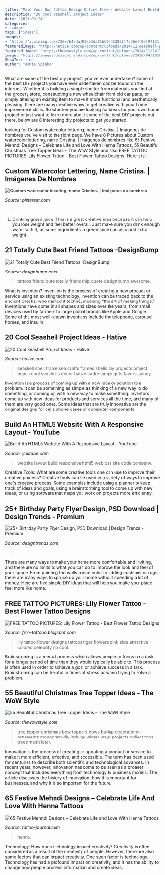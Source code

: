 ```yaml
---
title: "Make Your Own Tattoo Design Online Free ~ Website Layout Build Responsive Html5 Web Css Site Code Company"
description: "20 cool seashell project ideas"
date: "2023-09-24"
categories:
- "ideas"
tags: ["ideas"]
images:
- "https://i.pinimg.com/736x/b4/da/81/b4da81bb04d52851f7c26e4f0ef97131--watercolor-lettering-aesthetic-design.jpg"
featuredImage: "http://hative.com/wp-content/uploads/2014/12/seashell-project-ideas/11-sea-shell-photo-frame.jpg"
featured_image: "http://thewowstyle.com/wp-content/uploads/2014/11/2413.jpg"
image: "https://images.designtrends.com/wp-content/uploads/2016/04/28102958/Birthday-Party-Flyer-Design.jpg"
ShowToc: true
author: "Annie Spinka"
---
```



What are some of the best diy projects you’ve ever undertaken?
Some of the best DIY projects you have ever undertaken can be found on the internet. Whether it is building a simple shelter from materials you find at the grocery store, constructing a new wheelchair from old car parts, or simply altering an existing item to make it more functional and aesthetically pleasing, there are many creative ways to get creative with your home improvement skills. So whether you are looking for ideas for your own home project or just want to learn more about some of the best DIY projects out there, below are 8 interesting diy projects to get you started.

	

		
looking for Custom watercolor lettering, name Cristina. | Imágenes de nombres you've visit to the right page. We have 8 Pictures about Custom watercolor lettering, name Cristina. | Imágenes de nombres like 65 Festive Mehndi Designs – Celebrate Life and Love With Henna Tattoos, 55 Beautiful Christmas Tree Topper Ideas – The WoW Style and also FREE TATTOO PICTURES: Lily Flower Tattoo - Best Flower Tattoo Designs. Here it is:
		
    
## Custom Watercolor Lettering, Name Cristina. | Imágenes De Nombres

<img loading=lazy src="https://i.pinimg.com/736x/b4/da/81/b4da81bb04d52851f7c26e4f0ef97131--watercolor-lettering-aesthetic-design.jpg" onerror="this.onerror=null;this.src='https://tse1.mm.bing.net/th?id=OIP.Ot6GWrLBGnbA166KTIpDqgHaFO&amp;pid=15.1';" alt="Custom watercolor lettering, name Cristina. | Imágenes de nombres">

_Source: pinterest.com_

>. 

	

1. Drinking green juice: This is a great creative idea because it can help you lose weight and feel better overall. Just make sure you drink enough water with it, as some ingredients in green juice can also add extra weight.

    
## 21 Totally Cute Best Friend Tattoos -DesignBump

<img loading=lazy src="https://cdn.designbump.com/wp-content/uploads/2015/11/Friendship-quote-tattoos.jpg" onerror="this.onerror=null;this.src='https://tse1.mm.bing.net/th?id=OIP.Hul4HicxeWN-vpzjvEd7YQHaLH&amp;pid=15.1';" alt="21 Totally Cute Best Friend Tattoos -DesignBump">

_Source: designbump.com_

>tattoos friend cute totally friendship quote designbump awesome. 

	

What is invention?
Invention is the process of creating a new product or service using an existing technology. Invention can be traced back to the ancient Greeks, who named it technē, meaning “the art of making things.” Inventions have come in all shapes and sizes over the years, from small devices used by farmers to large global brands like Apple and Google. Some of the most well-known inventions include the telephone, carousel horses, and insulin.

    
## 20 Cool Seashell Project Ideas - Hative

<img loading=lazy src="http://hative.com/wp-content/uploads/2014/12/seashell-project-ideas/11-sea-shell-photo-frame.jpg" onerror="this.onerror=null;this.src='https://tse3.mm.bing.net/th?id=OIP.zg4oFNNHPHchdF10OVI2mQHaJ4&amp;pid=15.1';" alt="20 Cool Seashell Project Ideas - Hative">

_Source: hative.com_

>seashell shell frame sea crafts frames shells diy projects project beach cool seashells decor hative cadre lamps gifts favors spiney. 

	

Invention is a process of coming up with a new idea or solution to a problem. It can be something as simple as thinking of a new way to do something, or coming up with a new way to make something. Inventors come up with new ideas for products and services all the time, and many of them are very good ones. Some ideas that are truly innovative are the original designs for cells phone cases or computer components.

    
## Build An HTML5 Website With A Responsive Layout - YouTube

<img loading=lazy src="https://i.ytimg.com/vi/Wm6CUkswsNw/maxresdefault.jpg" onerror="this.onerror=null;this.src='https://tse1.mm.bing.net/th?id=OIP.3z3pUkX_keSyVuvcVQZfBAHaEK&amp;pid=15.1';" alt="Build An HTML5 Website With A Responsive Layout - YouTube">

_Source: youtube.com_

>website layout build responsive html5 web css site code company. 

	

Creative Tools: What are some creative tools one can use to improve their creative process?
Creative tools can be used in a variety of ways to improve one's creative process. Some examples include using a planner to keep track of ideas and goals, using a brainstorming tool to come up with new ideas, or using software that helps you work on projects more efficiently.

    
## 25+ Birthday Party Flyer Design, PSD Download | Design Trends - Premium

<img loading=lazy src="https://images.designtrends.com/wp-content/uploads/2016/04/28102958/Birthday-Party-Flyer-Design.jpg" onerror="this.onerror=null;this.src='https://tse2.mm.bing.net/th?id=OIP.hh1mzzO5KGCAxQ7xSCqcGAHaLs&amp;pid=15.1';" alt="25+ Birthday Party Flyer Design, PSD Download | Design Trends - Premium">

_Source: designtrends.com_

>. 

	

There are many ways to make your home more comfortable and inviting, and there are no limits to what you can do to improve the look and feel of your space. From painting the walls a nice color to adding cushions or rugs, there are many ways to spruce up your home without spending a lot of money. Here are five simple DIY ideas that will help you make your place feel more like home.

    
## FREE TATTOO PICTURES: Lily Flower Tattoo - Best Flower Tattoo Designs

<img loading=lazy src="https://4.bp.blogspot.com/-XSkbHBSSVYs/Tk47JtcyNOI/AAAAAAAAAIg/u2AEl36toPI/s1600/Lily+Flower+Tattoo-pink-lily-tattoo-25892.jpeg" onerror="this.onerror=null;this.src='https://tse2.mm.bing.net/th?id=OIP.0ZQMqjnpdziw9lUAdHh0SAHaJ4&amp;pid=15.1';" alt="FREE TATTOO PICTURES: Lily Flower Tattoo - Best Flower Tattoo Designs">

_Source: free-tattooo.blogspot.com_

>lily tattoo flower designs tattoos tiger flowers pink side attractive colored celebrity rib cool. 

	

Brainstroming is a mental process which allows people to focus on a task for a longer period of time than they would typically be able to. This process is often used in order to achieve a goal or achieve success in a task. Brainstroming can be helpful in times of stress or when trying to solve a problem.

    
## 55 Beautiful Christmas Tree Topper Ideas – The WoW Style

<img loading=lazy src="http://thewowstyle.com/wp-content/uploads/2014/11/2413.jpg" onerror="this.onerror=null;this.src='https://tse3.mm.bing.net/th?id=OIP.8HRExZ_eiz1f4Uyr4GKtlwHaJ4&amp;pid=15.1';" alt="55 Beautiful Christmas Tree Topper Ideas – The WoW Style">

_Source: thewowstyle.com_

>tree topper christmas bow toppers bows burlap decorations ornaments monogram diy indulgy winter ways projects collect tops trees mesh later. 

	

Innovation is the process of creating or updating a product or service to make it more efficient, effective, and accessible. The term has been used for centuries to describe both scientific and technological advances. In recent years, however, innovation has come to be seen as a broader concept that Includes everything from technology to business models. The article discusses the history of innovation, how it is important for businesses, and why it is so important for the future.

    
## 65 Festive Mehndi Designs – Celebrate Life And Love With Henna Tattoos

<img loading=lazy src="https://tattoo-journal.com/wp-content/uploads/2016/08/Mehndi-Designs_-3.jpg" onerror="this.onerror=null;this.src='https://tse4.mm.bing.net/th?id=OIP.5TlPuWNeoIM-QeoQpqPS9QHaJQ&amp;pid=15.1';" alt="65 Festive Mehndi Designs – Celebrate Life and Love With Henna Tattoos">

_Source: tattoo-journal.com_

>henna. 

	

Technology: How does technology impact creativity?
Creativity is often considered as a result of the creativity of people. However, there are also some factors that can impact creativity. One such factor is technology. Technology has had a profound impact on creativity, and it has the ability to change how people process information and create ideas.

